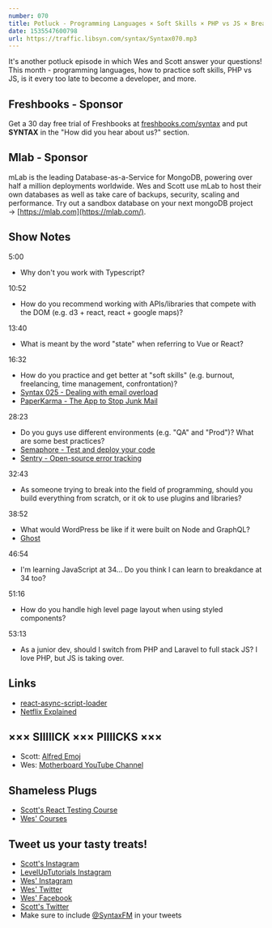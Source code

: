 ```yaml
---
number: 070
title: Potluck - Programming Languages × Soft Skills × PHP vs JS × Breakdancing x Spice Blends
date: 1535547600798
url: https://traffic.libsyn.com/syntax/Syntax070.mp3
---
```


It's another potluck episode in which Wes and Scott answer your questions! This month - programming languages, how to practice soft skills, PHP vs JS, is it every too late to become a developer, and more.

## Freshbooks - Sponsor

Get a 30 day free trial of Freshbooks at [freshbooks.com/syntax](https://freshbooks.com/syntax) and put **SYNTAX** in the "How did you hear about us?" section.

## Mlab - Sponsor

mLab is the leading Database-as-a-Service for MongoDB, powering over half a million deployments worldwide. Wes and Scott use mLab to host their own databases as well as take care of backups, security, scaling and performance. Try out a sandbox database on your next mongoDB project → [https://mlab.com](https://mlab.com/). 

## Show Notes

5:00

* Why don't you work with Typescript?

10:52

* How do you recommend working with APIs/libraries that compete with the DOM (e.g. d3 + react, react + google maps)? 

13:40

* What is meant by the word "state" when referring to Vue or React?

16:32

* How do you practice and get better at "soft skills" (e.g. burnout, freelancing, time management, confrontation)?
* [Syntax 025 - Dealing with email overload](https://syntax.fm/show/025/dealing-with-email-overload-and-and-prettier-setups)
* [PaperKarma - The App to Stop Junk Mail](https://www.paperkarma.com/)

28:23

* Do you guys use different environments (e.g. "QA" and "Prod")? What are some best practices?
* [Semaphore - Test and deploy your code](https://semaphoreci.com/)
* [Sentry - Open-source error tracking](https://sentry.io/welcome/)

32:43

* As someone trying to break into the field of programming, should you build everything from scratch, or it ok to use plugins and libraries?

38:52

* What would WordPress be like if it were built on Node and GraphQL?
* [Ghost](https://ghost.org/)

46:54

* I'm learning JavaScript at 34... Do you think I can learn to breakdance at 34 too?

51:16

* How do you handle high level page layout when using styled components? 

53:13

* As a junior dev, should I switch from PHP and Laravel to full stack JS? I love PHP, but JS is taking over. 

## Links

* [react-async-script-loader](https://github.com/leozdgao/react-async-script-loader#readme)
* [Netflix Explained](https://www.netflix.com/title/80216752)

## ××× SIIIIICK ××× PIIIICKS ×××

* Scott: [Alfred Emoj](https://github.com/sindresorhus/alfred-emoj)
* Wes: [Motherboard YouTube Channel](https://www.youtube.com/user/MotherboardTV)

## Shameless Plugs

* [Scott's React Testing Course](https://LevelUpTutorials.com/pro)
* [Wes' Courses](https://wesbos.com/courses)

## Tweet us your tasty treats!

* [Scott's Instagram](https://www.instagram.com/stolinski/)
* [LevelUpTutorials Instagram](https://www.instagram.com/LevelUpTutorials/)
* [Wes' Instagram](https://www.instagram.com/wesbos/)
* [Wes' Twitter](https://twitter.com/wesbos)
* [Wes' Facebook](https://www.facebook.com/wesbos.developer)
* [Scott's Twitter](https://twitter.com/stolinski)
* Make sure to include [@SyntaxFM](https://twitter.com/SyntaxFM) in your tweets